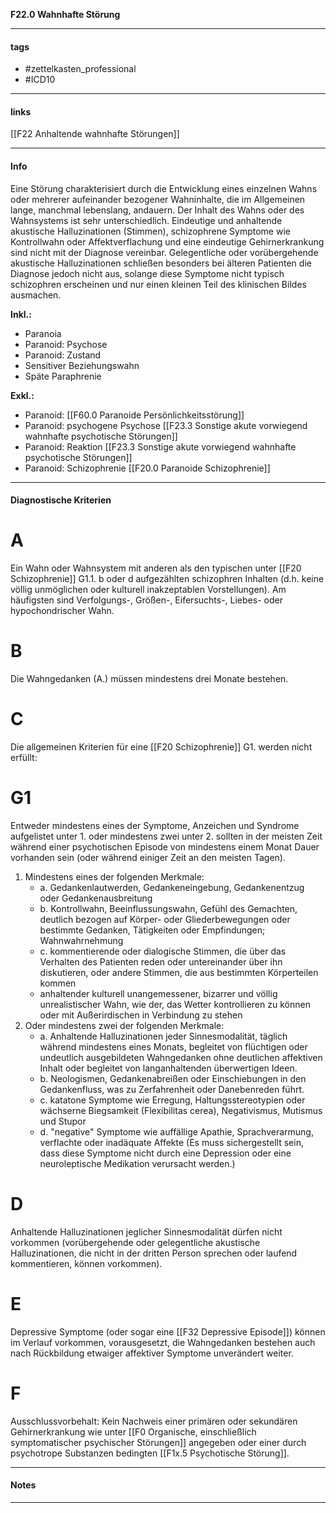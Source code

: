 __F22.0 Wahnhafte Störung__

___________________________________________
#### tags

- #zettelkasten_professional
- #ICD10 
___________________________________________
#### links

[[F22 Anhaltende wahnhafte Störungen]]

___________________________________________
#### Info
Eine Störung charakterisiert durch die Entwicklung eines einzelnen Wahns oder mehrerer aufeinander bezogener Wahninhalte, die im Allgemeinen lange, manchmal lebenslang, andauern. Der Inhalt des Wahns oder des Wahnsystems ist sehr unterschiedlich. Eindeutige und anhaltende akustische Halluzinationen (Stimmen), schizophrene Symptome wie Kontrollwahn oder Affektverflachung und eine eindeutige Gehirnerkrankung sind nicht mit der Diagnose vereinbar. Gelegentliche oder vorübergehende akustische Halluzinationen schließen besonders bei älteren Patienten die Diagnose jedoch nicht aus, solange diese Symptome nicht typisch schizophren erscheinen und nur einen kleinen Teil des klinischen Bildes ausmachen.

__Inkl.:__
- Paranoia  
- Paranoid: Psychose  
- Paranoid: Zustand  
- Sensitiver Beziehungswahn  
- Späte Paraphrenie

__Exkl.:__
- Paranoid: [[F60.0 Paranoide Persönlichkeitsstörung]]
- Paranoid: psychogene Psychose [[F23.3 Sonstige akute vorwiegend wahnhafte psychotische Störungen]]
- Paranoid: Reaktion  [[F23.3 Sonstige akute vorwiegend wahnhafte psychotische Störungen]]
- Paranoid: Schizophrenie [[F20.0 Paranoide Schizophrenie]]
___________________________________________
#### Diagnostische Kriterien

# A
Ein Wahn oder Wahnsystem mit anderen als den typischen unter [[F20 Schizophrenie]] G1.1. b oder d aufgezählten schizophren Inhalten (d.h. keine völlig unmöglichen oder kulturell inakzeptablen Vorstellungen). Am häufigsten sind Verfolgungs-, Größen-, Eifersuchts-, Liebes- oder hypochondrischer Wahn.

# B
Die Wahngedanken (A.) müssen mindestens drei Monate bestehen.

# C
Die allgemeinen Kriterien für eine [[F20 Schizophrenie]] G1. werden nicht erfüllt:

# G1
Entweder mindestens eines der Symptome, Anzeichen und Syndrome aufgelistet unter 1. oder mindestens zwei unter 2. sollten in der meisten Zeit während einer psychotischen Episode von mindestens einem Monat Dauer vorhanden sein (oder während einiger Zeit an den meisten Tagen).
1. Mindestens eines der folgenden Merkmale:
	- a. Gedankenlautwerden, Gedankeneingebung, Gedankenentzug oder Gedankenausbreitung
	- b. Kontrollwahn, Beeinflussungswahn, Gefühl des Gemachten, deutlich bezogen auf Körper- oder Gliederbewegungen oder bestimmte Gedanken, Tätigkeiten oder Empfindungen; Wahnwahrnehmung
	- c. kommentierende oder dialogische Stimmen, die über das Verhalten des Patienten reden oder untereinander über ihn diskutieren, oder andere Stimmen, die aus bestimmten Körperteilen kommen
	- anhaltender kulturell unangemessener, bizarrer und völlig unrealistischer Wahn, wie der, das Wetter kontrollieren zu können oder mit Außerirdischen in Verbindung zu stehen
2. Oder mindestens zwei der folgenden Merkmale:
	- a. Anhaltende Halluzinationen jeder Sinnesmodalität, täglich während mindestens eines Monats, begleitet von flüchtigen oder undeutlich ausgebildeten Wahngedanken ohne deutlichen affektiven Inhalt oder begleitet von langanhaltenden überwertigen Ideen.
	- b. Neologismen, Gedankenabreißen oder Einschiebungen in den Gedankenfluss, was zu Zerfahrenheit oder Danebenreden führt.
	- c. katatone Symptome wie Erregung, Haltungsstereotypien oder wächserne Biegsamkeit (Flexibilitas cerea), Negativismus, Mutismus und Stupor
	- d. "negative" Symptome wie auffällige Apathie, Sprachverarmung, verflachte oder inadäquate Affekte (Es muss sichergestellt sein, dass diese Symptome nicht durch eine Depression oder eine neuroleptische Medikation verursacht werden.)

# D
Anhaltende Halluzinationen jeglicher Sinnesmodalität dürfen nicht vorkommen (vorübergehende oder gelegentliche akustische Halluzinationen, die nicht in der dritten Person sprechen oder laufend kommentieren, können vorkommen).

# E
Depressive Symptome (oder sogar eine [[F32 Depressive Episode]]) können im Verlauf vorkommen, vorausgesetzt, die Wahngedanken bestehen auch nach Rückbildung etwaiger affektiver Symptome unverändert weiter.

# F 
Ausschlussvorbehalt: 
Kein Nachweis einer primären oder sekundären Gehirnerkrankung wie unter [[F0 Organische, einschließlich symptomatischer psychischer Störungen]] angegeben oder einer durch psychotrope Substanzen bedingten [[F1x.5 Psychotische Störung]]. 
___________________________________________
#### Notes

___________________________________________

